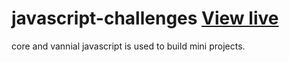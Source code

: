 # javascript-challenges [View live](https://khalilnazari.github.io/javascript-challenges/)
core and vannial javascript is used to build mini projects.
